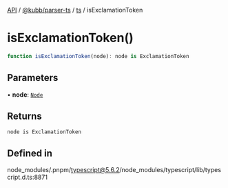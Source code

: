 [API](../../../../../packages.md) / [@kubb/parser-ts](../../../index.md) / [ts](../index.md) / isExclamationToken

# isExclamationToken()

```ts
function isExclamationToken(node): node is ExclamationToken
```

## Parameters

• **node**: [`Node`](../interfaces/Node.md)

## Returns

`node is ExclamationToken`

## Defined in

node\_modules/.pnpm/typescript@5.6.2/node\_modules/typescript/lib/typescript.d.ts:8871
